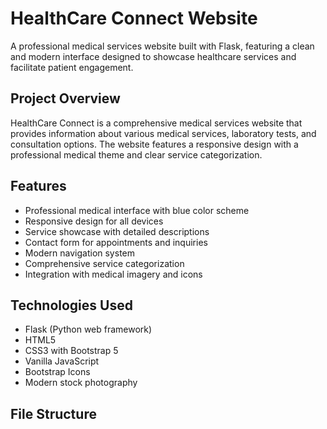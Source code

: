 # HealthCare Connect Website

A professional medical services website built with Flask, featuring a clean and modern interface designed to showcase healthcare services and facilitate patient engagement.

## Project Overview

HealthCare Connect is a comprehensive medical services website that provides information about various medical services, laboratory tests, and consultation options. The website features a responsive design with a professional medical theme and clear service categorization.

## Features

- Professional medical interface with blue color scheme
- Responsive design for all devices
- Service showcase with detailed descriptions
- Contact form for appointments and inquiries
- Modern navigation system
- Comprehensive service categorization
- Integration with medical imagery and icons

## Technologies Used

- Flask (Python web framework)
- HTML5
- CSS3 with Bootstrap 5
- Vanilla JavaScript
- Bootstrap Icons
- Modern stock photography

## File Structure

